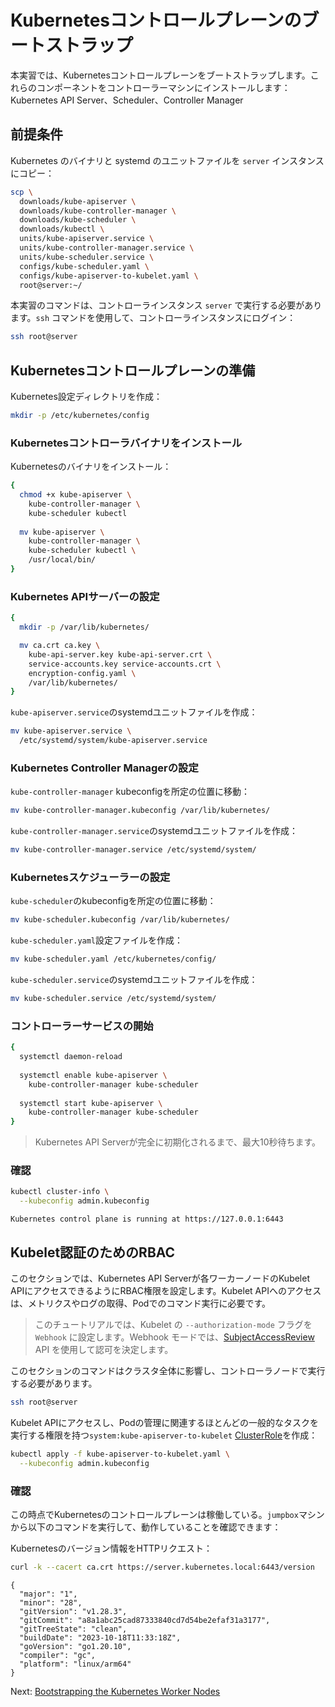 # Kubernetesコントロールプレーンのブートストラップ

本実習では、Kubernetesコントロールプレーンをブートストラップします。これらのコンポーネントをコントローラーマシンにインストールします： Kubernetes API Server、Scheduler、Controller Manager

## 前提条件

Kubernetes のバイナリと systemd のユニットファイルを `server` インスタンスにコピー：

```bash
scp \
  downloads/kube-apiserver \
  downloads/kube-controller-manager \
  downloads/kube-scheduler \
  downloads/kubectl \
  units/kube-apiserver.service \
  units/kube-controller-manager.service \
  units/kube-scheduler.service \
  configs/kube-scheduler.yaml \
  configs/kube-apiserver-to-kubelet.yaml \
  root@server:~/
```

本実習のコマンドは、コントローラインスタンス `server` で実行する必要があります。`ssh` コマンドを使用して、コントローラインスタンスにログイン：

```bash
ssh root@server
```

## Kubernetesコントロールプレーンの準備

Kubernetes設定ディレクトリを作成：

```bash
mkdir -p /etc/kubernetes/config
```

### Kubernetesコントローラバイナリをインストール

Kubernetesのバイナリをインストール：

```bash
{
  chmod +x kube-apiserver \
    kube-controller-manager \
    kube-scheduler kubectl
    
  mv kube-apiserver \
    kube-controller-manager \
    kube-scheduler kubectl \
    /usr/local/bin/
}
```

### Kubernetes APIサーバーの設定

```bash
{
  mkdir -p /var/lib/kubernetes/

  mv ca.crt ca.key \
    kube-api-server.key kube-api-server.crt \
    service-accounts.key service-accounts.crt \
    encryption-config.yaml \
    /var/lib/kubernetes/
}
```

`kube-apiserver.service`のsystemdユニットファイルを作成：

```bash
mv kube-apiserver.service \
  /etc/systemd/system/kube-apiserver.service
```

### Kubernetes Controller Managerの設定

`kube-controller-manager` kubeconfigを所定の位置に移動：

```bash
mv kube-controller-manager.kubeconfig /var/lib/kubernetes/
```

`kube-controller-manager.service`のsystemdユニットファイルを作成：

```bash
mv kube-controller-manager.service /etc/systemd/system/
```

### Kubernetesスケジューラーの設定

`kube-scheduler`のkubeconfigを所定の位置に移動：

```bash
mv kube-scheduler.kubeconfig /var/lib/kubernetes/
```

`kube-scheduler.yaml`設定ファイルを作成：

```bash
mv kube-scheduler.yaml /etc/kubernetes/config/
```

`kube-scheduler.service`のsystemdユニットファイルを作成：

```bash
mv kube-scheduler.service /etc/systemd/system/
```

### コントローラーサービスの開始

```bash
{
  systemctl daemon-reload
  
  systemctl enable kube-apiserver \
    kube-controller-manager kube-scheduler
    
  systemctl start kube-apiserver \
    kube-controller-manager kube-scheduler
}
```

> Kubernetes API Serverが完全に初期化されるまで、最大10秒待ちます。


### 確認

```bash
kubectl cluster-info \
  --kubeconfig admin.kubeconfig
```

```text
Kubernetes control plane is running at https://127.0.0.1:6443
```

## Kubelet認証のためのRBAC

このセクションでは、Kubernetes API Serverが各ワーカーノードのKubelet APIにアクセスできるようにRBAC権限を設定します。Kubelet APIへのアクセスは、メトリクスやログの取得、Podでのコマンド実行に必要です。

> このチュートリアルでは、Kubelet の `--authorization-mode` フラグを `Webhook` に設定します。Webhook モードでは、[SubjectAccessReview](https://kubernetes.io/docs/admin/authorization/#checking-api-access) API を使用して認可を決定します。

このセクションのコマンドはクラスタ全体に影響し、コントローラノードで実行する必要があります。

```bash
ssh root@server
```

Kubelet APIにアクセスし、Podの管理に関連するほとんどの一般的なタスクを実行する権限を持つ`system:kube-apiserver-to-kubelet` [ClusterRole](https://kubernetes.io/docs/admin/authorization/rbac/#role-and-clusterrole)を作成：

```bash
kubectl apply -f kube-apiserver-to-kubelet.yaml \
  --kubeconfig admin.kubeconfig
```

### 確認

この時点でKubernetesのコントロールプレーンは稼働している。`jumpbox`マシンから以下のコマンドを実行して、動作していることを確認できます：

Kubernetesのバージョン情報をHTTPリクエスト：

```bash
curl -k --cacert ca.crt https://server.kubernetes.local:6443/version
```

```text
{
  "major": "1",
  "minor": "28",
  "gitVersion": "v1.28.3",
  "gitCommit": "a8a1abc25cad87333840cd7d54be2efaf31a3177",
  "gitTreeState": "clean",
  "buildDate": "2023-10-18T11:33:18Z",
  "goVersion": "go1.20.10",
  "compiler": "gc",
  "platform": "linux/arm64"
}
```

Next: [Bootstrapping the Kubernetes Worker Nodes](09-bootstrapping-kubernetes-workers.md)
